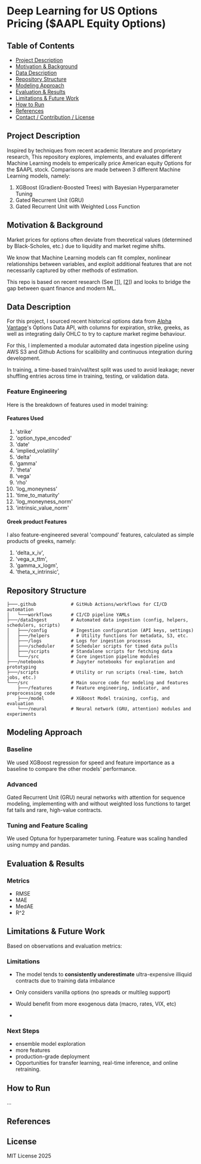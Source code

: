 # Deep Learning for US Options Pricing ($AAPL Equity Options)

## Table of Contents

- [Project Description](#project-description)
- [Motivation & Background](#motivation--background)
- [Data Description](#data-description)
- [Repository Structure](#repository-structure)
- [Modeling Approach](#modeling-approach)
- [Evaluation & Results](#evaluation--results)
- [Limitations & Future Work](#limitations--future-work)
- [How to Run](#how-to-run)
- [References](#references)
- [Contact / Contribution / License](#contact--contribution--license)

## Project Description

Inspired by techniques from recent academic literature and proprietary research, This repository explores, implements, and evaluates different Machine Learning models to emperically price American equity Options for the $AAPL stock. Comparisons are made between 3 different Machine Learning models, namely:

1. XGBoost (Gradient-Boosted Trees) with Bayesian Hyperparameter Tuning
2. Gated Recurrent Unit (GRU)
3. Gated Recurrent Unit with Weighted Loss Function

## Motivation & Background
Market prices for options often deviate from theoretical values (determined by Black-Scholes, etc.) due to liquidity and market regime shifts.

We know that Machine Learning models can fit complex, nonlinear relationships between variables, and exploit additional features that are not necessarily captured by other methods of estimation.

This repo is based on recent research (See [[1]][ref1], [[2]][ref2]) and looks to bridge the gap between quant finance and modern ML.

## Data Description
For this project, I sourced recent historical options data from [Alpha Vantage](https://www.alphavantage.co/)'s Options Data API, with columns for expiration, strike, greeks, as well as integrating daily OHLC to try to capture market regime behaviour.

For this, I implemented a modular automated data ingestion pipeline using AWS S3 and Github Actions for scalibility and continuous integration during development.

In training, a time-based train/val/test split was used to avoid leakage; never shuffling entries across time in training, testing, or validation data.

### Feature Engineering
Here is the breakdown of features used in model training:
#### Features Used
1. 'strike'
2. 'option_type_encoded'
3. 'date'
4. 'implied_volatility'
5. 'delta'
6. 'gamma'
7. 'theta'
8. 'vega'
9. 'rho'
10. 'log_moneyness'
11. 'time_to_maturity'
12. 'log_moneyness_norm'
13. 'intrinsic_value_norm'

#### Greek product Features
I also feature-engineered several 'compound' features, calculated as simple products of greeks, namely:
1. 'delta_x_iv',
2. 'vega_x_ttm',
3. 'gamma_x_logm',
4. 'theta_x_intrinsic',

## Repository Structure
```
├───.github             # GitHub Actions/workflows for CI/CD automation
│   └───workflows       # CI/CD pipeline YAMLs
├───/dataIngest         # Automated data ingestion (config, helpers, schedulers, scripts)
│   ├───/config         # Ingestion configuration (API keys, settings)
│   ├───/helpers          # Utility functions for metadata, S3, etc.
│   ├───/logs           # Logs for ingestion processes
│   ├───/scheduler      # Scheduler scripts for timed data pulls
│   ├───/scripts        # Standalone scripts for fetching data
│   └───/src            # Core ingestion pipeline modules
├───/notebooks          # Jupyter notebooks for exploration and prototyping
├───/scripts            # Utility or run scripts (real-time, batch jobs, etc.)
└───/src                # Main source code for modeling and features
    ├───/features       # Feature engineering, indicator, and preprocessing code
    ├───/model          # XGBoost Model training, config, and evaluation
    └───/neural         # Neural network (GRU, attention) modules and experiments
```

## Modeling Approach
### Baseline
We used XGBoost regression for speed and feature importance as a baseline to compare the other models' performance.

### Advanced
Gated Recurrent Unit (GRU) neural networks with attention for sequence modeling, implementing with and without weighted loss functions to target fat tails and rare, high-value contracts.

### Tuning and Feature Scaling
We used Optuna for hyperparameter tuning. Feature was scaling handled using numpy and pandas.

## Evaluation & Results

### Metrics
- RMSE
- MAE
- MedAE
- R^2
## Limitations & Future Work
Based on observations and evaluation metrics:

### Limitations
- The model tends to **consistently underestimate** ultra-expensive illiquid contracts due to training data imbalance
- Only considers vanilla options (no spreads or multileg support)
- Would benefit from more exogenous data (macro, rates, VIX, etc)

- 
### Next Steps
- ensemble model exploration
- more features
- production-grade deployment
- Opportunities for transfer learning, real-time inference, and online retraining.

## How to Run
...
## References
[ref1]:https://arxiv.org/abs/2409.03204
[ref2]:https://arxiv.org/abs/2409.06724
## License
MIT License 2025
